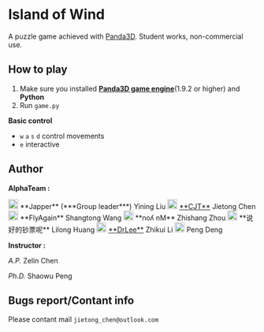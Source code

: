 <!-- Island of Wind -->
# Island of Wind
A puzzle game achieved with <a href="https://www.panda3d.org/" target="_blank">Panda3D</a>. Student works, non-commercial use.

## How to play
1. Make sure you installed <a href="https://www.panda3d.org/download.php?sdk" target="_blank">**Panda3D game engine**</a>(1.9.2 or higher) and **Python**
2. Run `game.py`

**Basic control**

* `w` `a` `s` `d` control movements
* `e` interactive

## Author
**AlphaTeam :**

<img src="http://q.qlogo.cn/headimg_dl?dst_uin=754600392&spec=100" alt="754600392" width="20" height="20">
 **Japper** (***Group leader***) Yining Liu

<img src="http://q.qlogo.cn/headimg_dl?dst_uin=1074614289&spec=100" alt="1074614289" width="20" height="20">
 <a href="https://github.com/CJT-Jackton" target="_blank">**CJT**</a> Jietong Chen

<img src="http://q.qlogo.cn/headimg_dl?dst_uin=1132741010&spec=100" alt="1132741010" width="20" height="20">
 **FlyAgain** Shangtong Wang

<img src="http://q.qlogo.cn/headimg_dl?dst_uin=364075883&spec=100" alt="364075883" width="20" height="20">
 **noʎ nM** Zhishang Zhou

<img src="http://q.qlogo.cn/headimg_dl?dst_uin=493711318&spec=100" alt="493711318" width="20" height="20">
 **说好的钞票呢** Lilong Huang

<img src="http://q.qlogo.cn/headimg_dl?dst_uin=463153356&spec=100" alt="463153356" width="20" height="20">
 <a href="https://github.com/chikuiLee" target="_blank">**DrLee**</a> Zhikui Li

<img src="http://q.qlogo.cn/headimg_dl?dst_uin=1070803907&spec=100" alt="1070803907" width="20" height="20">
 Peng Deng


**Instructor :**

*A.P.*   Zelin Chen

*Ph.D.*  Shaowu Peng

## Bugs report/Contant info
Please contant mail `jietong_chen@outlook.com`
